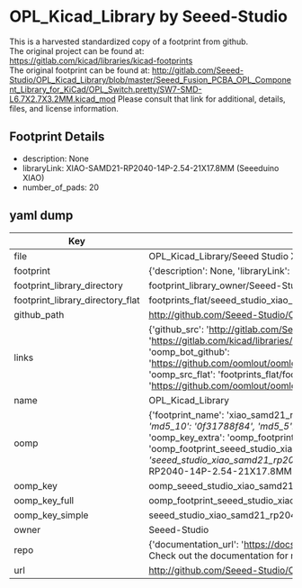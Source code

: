 # OPL_Kicad_Library by Seeed-Studio  
This is a harvested standardized copy of a footprint from github.  
The original project can be found at:  
https://gitlab.com/kicad/libraries/kicad-footprints  
The original footprint can be found at:
http://gitlab.com/Seeed-Studio/OPL_Kicad_Library/blob/master/Seeed_Fusion_PCBA_OPL_Component_Library_for_KiCad/OPL_Switch.pretty/SW7-SMD-L6.7X2.7X3.2MM.kicad_mod
Please consult that link for additional, details, files, and license information.  
## Footprint Details
* description: None  
* libraryLink: XIAO-SAMD21-RP2040-14P-2.54-21X17.8MM (Seeeduino XIAO)  
* number_of_pads: 20  
## yaml dump  
| Key | Value |  
| --- | --- |  
| file | OPL_Kicad_Library/Seeed Studio XIAO Series Library/XIAO-SAMD21-RP2040-14P-2.54-21X17.8MM (Seeeduino XIAO).kicad_mod |  
| footprint | {'description': None, 'libraryLink': 'XIAO-SAMD21-RP2040-14P-2.54-21X17.8MM (Seeeduino XIAO)', 'number_of_pads': 20} |  
| footprint_library_directory | footprint_library_owner/Seeed-Studio_OPL_Kicad_Library |  
| footprint_library_directory_flat | footprints_flat/seeed_studio_xiao_samd21_rp2040_14p_2_54_21x17_8mm_(seeeduino_xiao)_xiao_samd21_rp2040_14p_2_54_21x17_8mm_(seeeduino_xiao)/working |  
| github_path | http://github.com/Seeed-Studio/OPL_Kicad_Library/blob/master/Seeed Studio XIAO Series Library/XIAO-SAMD21-RP2040-14P-2.54-21X17.8MM (Seeeduino XIAO).kicad_mod |  
| links | {'github_src': 'http://gitlab.com/Seeed-Studio/OPL_Kicad_Library/blob/master/Seeed_Fusion_PCBA_OPL_Component_Library_for_KiCad/OPL_Switch.pretty/SW7-SMD-L6.7X2.7X3.2MM.kicad_mod', 'github_src_repo': 'https://gitlab.com/kicad/libraries/kicad-footprints', 'oomp_bot': 'footprints/seeed_studio_xiao_samd21_rp2040_14p_2_54_21x17_8mm_(seeeduino_xiao)_xiao_samd21_rp2040_14p_2_54_21x17_8mm_(seeeduino_xiao)/working', 'oomp_bot_github': 'https://github.com/oomlout/oomlout_oomp_footprint_bot/tree/main/footprints/seeed_studio_xiao_samd21_rp2040_14p_2_54_21x17_8mm_(seeeduino_xiao)_xiao_samd21_rp2040_14p_2_54_21x17_8mm_(seeeduino_xiao)/working', 'oomp_src_flat': 'footprints_flat/footprints_flat/seeed_studio_xiao_samd21_rp2040_14p_2_54_21x17_8mm_(seeeduino_xiao)_xiao_samd21_rp2040_14p_2_54_21x17_8mm_(seeeduino_xiao)/working', 'oomp_src_flat_github': 'https://github.com/oomlout/oomlout_oomp_footprint_src/tree/main/footprints_flat/seeed_studio_xiao_samd21_rp2040_14p_2_54_21x17_8mm_(seeeduino_xiao)_xiao_samd21_rp2040_14p_2_54_21x17_8mm_(seeeduino_xiao)/working'} |  
| name | OPL_Kicad_Library |  
| oomp | {'footprint_name': 'xiao_samd21_rp2040_14p_2_54_21x17_8mm_(seeeduino_xiao)', 'library_name': 'xiao_samd21_rp2040_14p_2_54_21x17_8mm_(seeeduino_xiao)_kicad_mod', 'md5': '0f31788f8477c8dfa77e7677f2180d3a', 'md5_10': '0f31788f84', 'md5_5': '0f317', 'md5_6': '0f3178', 'oomp_key': 'oomp_seeed_studio_xiao_samd21_rp2040_14p_2_54_21x17_8mm_(seeeduino_xiao)_xiao_samd21_rp2040_14p_2_54_21x17_8mm_(seeeduino_xiao)', 'oomp_key_extra': 'oomp_footprint_seeed_studio_xiao_samd21_rp2040_14p_2_54_21x17_8mm_(seeeduino_xiao)_xiao_samd21_rp2040_14p_2_54_21x17_8mm_(seeeduino_xiao)', 'oomp_key_full': 'oomp_footprint_seeed_studio_xiao_samd21_rp2040_14p_2_54_21x17_8mm_(seeeduino_xiao)_xiao_samd21_rp2040_14p_2_54_21x17_8mm_(seeeduino_xiao)_0f3178', 'oomp_key_simple': 'seeed_studio_xiao_samd21_rp2040_14p_2_54_21x17_8mm_(seeeduino_xiao)_xiao_samd21_rp2040_14p_2_54_21x17_8mm_(seeeduino_xiao)', 'original_filename': 'OPL_Kicad_Library/Seeed Studio XIAO Series Library/XIAO-SAMD21-RP2040-14P-2.54-21X17.8MM (Seeeduino XIAO).kicad_mod', 'owner_name': 'seeed_studio'} |  
| oomp_key | oomp_seeed_studio_xiao_samd21_rp2040_14p_2_54_21x17_8mm_(seeeduino_xiao)_xiao_samd21_rp2040_14p_2_54_21x17_8mm_(seeeduino_xiao) |  
| oomp_key_full | oomp_footprint_seeed_studio_xiao_samd21_rp2040_14p_2_54_21x17_8mm_(seeeduino_xiao)_xiao_samd21_rp2040_14p_2_54_21x17_8mm_(seeeduino_xiao) |  
| oomp_key_simple | seeed_studio_xiao_samd21_rp2040_14p_2_54_21x17_8mm_(seeeduino_xiao)_xiao_samd21_rp2040_14p_2_54_21x17_8mm_(seeeduino_xiao) |  
| owner | Seeed-Studio |  
| repo | {'documentation_url': 'https://docs.github.com/rest/overview/resources-in-the-rest-api#rate-limiting', 'message': "API rate limit exceeded for 84.66.173.59. (But here's the good news: Authenticated requests get a higher rate limit. Check out the documentation for more details.)"} |  
| url | http://github.com/Seeed-Studio/OPL_Kicad_Library |  

